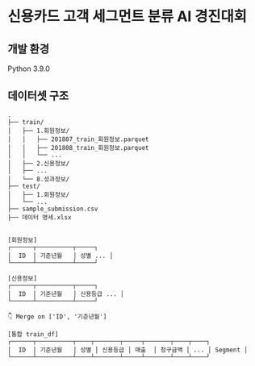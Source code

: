 # 신용카드 고객 세그먼트 분류 AI 경진대회


## 개발 환경
Python 3.9.0


## 데이터셋 구조 
    .
    ├── train/
    │   ├── 1.회원정보/
    │   │   ├── 201807_train_회원정보.parquet
    │   │   ├── 201808_train_회원정보.parquet
    │   │   └── ...
    │   ├── 2.신용정보/
    │   ├── ...
    │   └── 8.성과정보/
    ├── test/
    │   ├── 1.회원정보/
    │   └── ...
    ├── sample_submission.csv
    ├── 데이터 명세.xlsx


    [회원정보]
    ┌──────┬──────────┬─────┐
    │  ID  │ 기준년월   │ 성별 ... │
    └──────┴──────────┴─────┘

    [신용정보]
    ┌──────┬──────────┬─────┐
    │  ID  │ 기준년월   │ 신용등급 ... │
    └──────┴──────────┴─────┘

    👇 Merge on ['ID', '기준년월']

    [통합 train_df]
    ┌──────┬──────────┬────┬───────┬─────┬───────┬────┬────┐
    │  ID  │ 기준년월   │ 성별 │ 신용등급 │ 매출  │ 청구금액 │ ... │ Segment │
    └──────┴──────────┴────┴───────┴─────┴───────┴────┴────┘

